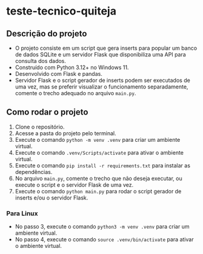 # teste-tecnico-quiteja

## Descrição do projeto

- O projeto consiste em um script que gera inserts para popular um banco de dados SQLite e um servidor Flask que disponibiliza uma API para consulta dos dados.
- Construído com Python 3.12+ no Windows 11.
- Desenvolvido com Flask e pandas.
- Servidor Flask e o script gerador de inserts podem ser executados de uma vez, mas se preferir visualizar o funcionamento separadamente, comente o trecho adequado no arquivo `main.py`.

## Como rodar o projeto

1. Clone o repositório.
2. Acesse a pasta do projeto pelo terminal.
3. Execute o comando `python -m venv .venv` para criar um ambiente virtual.
4. Execute o comando `.venv/Scripts/activate` para ativar o ambiente virtual.
5. Execute o comando `pip install -r requirements.txt` para instalar as dependências.
6. No arquivo `main.py`, comente o trecho que não deseja executar, ou execute o script e o servidor Flask de uma vez.
7. Execute o comando `python main.py` para rodar o script gerador de inserts e/ou o servidor Flask.

### Para Linux

- No passo 3, execute o comando `python3 -m venv .venv` para criar um ambiente virtual.
- No passo 4, execute o comando `source .venv/bin/activate` para ativar o ambiente virtual.
